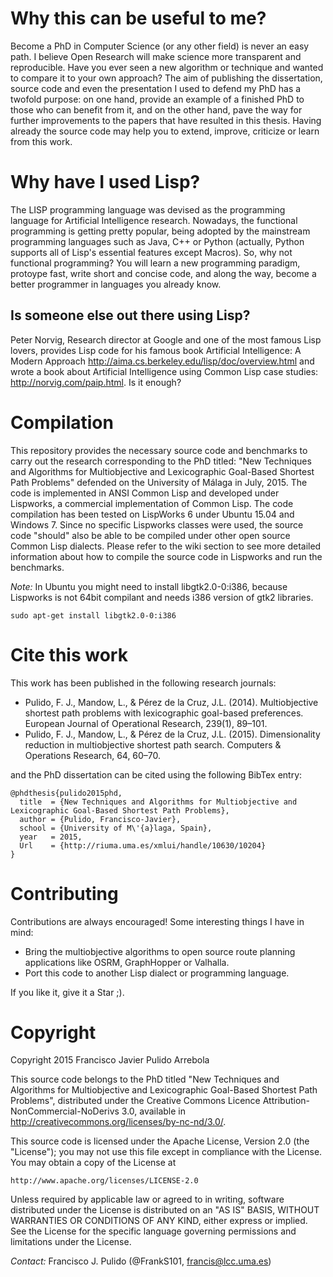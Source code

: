 # Why this can be useful to me?

Become a PhD in Computer Science (or any other field) is never an easy path. I believe Open Research will make science more transparent and reproducible. Have you ever seen a new algorithm or technique and wanted to compare it to your own approach? The aim of publishing the dissertation, source code and even the presentation I used to defend my PhD has a twofold purpose: on one hand, provide an example of a finished PhD to those who can benefit from it, and on the other hand, pave the way for further improvements to the papers that have resulted in this thesis. Having already the source code may help you to extend, improve, criticize or learn from this work.

# Why have I used Lisp?

The LISP programming language was devised as the programming language for Artificial Intelligence research. Nowadays, the functional programming is getting pretty popular, being adopted by the mainstream programming languages such as Java, C++ or Python (actually, Python supports all of Lisp's essential features except Macros). So, why not functional programming? You will learn a new programming paradigm, protoype fast, write short and concise code, and along the way, become a better programmer in languages you already know.

## Is someone else out there using Lisp? 
Peter Norvig, Research director at Google and one of the most famous Lisp lovers, provides Lisp code for his famous book Artificial Intelligence: A Modern Approach http://aima.cs.berkeley.edu/lisp/doc/overview.html and wrote a book about Artificial Intelligence using Common Lisp case studies: http://norvig.com/paip.html. Is it enough?

# Compilation

This repository provides the necessary source code and benchmarks to carry out the research corresponding to the PhD titled: "New Techniques and Algorithms for Multiobjective and Lexicographic Goal-Based Shortest Path Problems" defended on the University of Málaga in July, 2015. The code is implemented in ANSI Common Lisp and developed under Lispworks, a commercial implementation of Common Lisp. The code compilation has been tested on LispWorks 6 under Ubuntu 15.04 and Windows 7. Since no specific Lispworks classes were used, the source code "should" also be able to be compiled under other open source Common Lisp dialects. Please refer to the wiki section to see more detailed information about how to compile the source code in Lispworks and run the benchmarks.

_Note:_ In Ubuntu you might need to install libgtk2.0-0:i386, because Lispworks is not 64bit compilant and needs i386 version of gtk2 libraries.

<pre><code>sudo apt-get install libgtk2.0-0:i386 </code></pre>

# Cite this work

This work has been published in the following research journals:

- Pulido, F. J., Mandow, L., & Pérez de la Cruz, J.L. (2014). Multiobjective shortest path
problems with lexicographic goal-based preferences. European Journal of Operational
Research, 239(1), 89–101.
- Pulido, F. J., Mandow, L., & Pérez de la Cruz, J.L. (2015). Dimensionality reduction in
multiobjective shortest path search. Computers & Operations Research, 64, 60–70.

and the PhD dissertation can be cited using the following BibTex entry:

```
@phdthesis{pulido2015phd,
  title  = {New Techniques and Algorithms for Multiobjective and Lexicographic Goal-Based Shortest Path Problems},
  author = {Pulido, Francisco-Javier},
  school = {University of M\'{a}laga, Spain},
  year   = 2015,
  Url    = {http://riuma.uma.es/xmlui/handle/10630/10204}
}
```

# Contributing

Contributions are always encouraged! Some interesting things I have in mind:

- Bring the multiobjective algorithms to open source route planning applications like OSRM, GraphHopper or Valhalla.
- Port this code to another Lisp dialect or programming language.
 
If you like it, give it a Star ;).

# Copyright

Copyright 2015 Francisco Javier Pulido Arrebola

This source code belongs to the PhD titled "New Techniques and Algorithms for Multiobjective and Lexicographic Goal-Based Shortest Path Problems", 
distributed under the Creative Commons Licence Attribution-NonCommercial-NoDerivs 3.0, available in http://creativecommons.org/licenses/by-nc-nd/3.0/. 

This source code is licensed under the Apache License, Version 2.0 (the "License");
you may not use this file except in compliance with the License.
You may obtain a copy of the License at

    http://www.apache.org/licenses/LICENSE-2.0

Unless required by applicable law or agreed to in writing, software
distributed under the License is distributed on an "AS IS" BASIS,
WITHOUT WARRANTIES OR CONDITIONS OF ANY KIND, either express or implied.
See the License for the specific language governing permissions and
limitations under the License.

_Contact:_ Francisco J. Pulido (@FrankS101, <francis@lcc.uma.es>)


